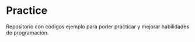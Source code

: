 # Practice
Repositorio con códigos ejemplo para poder prácticar y mejorar habilidades de programación.
